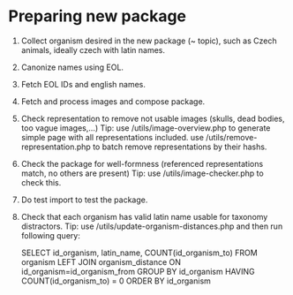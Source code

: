 Preparing new package
=====================

1. Collect organism desired in the new package (~ topic), such as Czech animals, ideally czech with latin names.

2. Canonize names using EOL.

3. Fetch EOL IDs and english names.

4. Fetch and process images and compose package.

5. Check representation to remove not usable images (skulls, dead bodies, too vague images,...)
   Tip: use /utils/image-overview.php to generate simple page with all representations included.
        use /utils/remove-representation.php to batch remove representations by their hashs.

6. Check the package for well-formness (referenced representations match, no others are present)
   Tip: use /utils/image-checker.php to check this.

7. Do test import to test the package.

8. Check that each organism has valid latin name usable for taxonomy distractors.
   Tip: use /utils/update-organism-distances.php and then run following query:
   
   SELECT id_organism, latin_name, COUNT(id_organism_to) FROM organism
   LEFT JOIN organism_distance ON id_organism=id_organism_from
   GROUP BY id_organism
   HAVING COUNT(id_organism_to) = 0
   ORDER BY id_organism